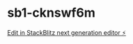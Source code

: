 # sb1-cknswf6m

[Edit in StackBlitz next generation editor ⚡️](https://stackblitz.com/~/github.com/Kondus00/sb1-cknswf6m)